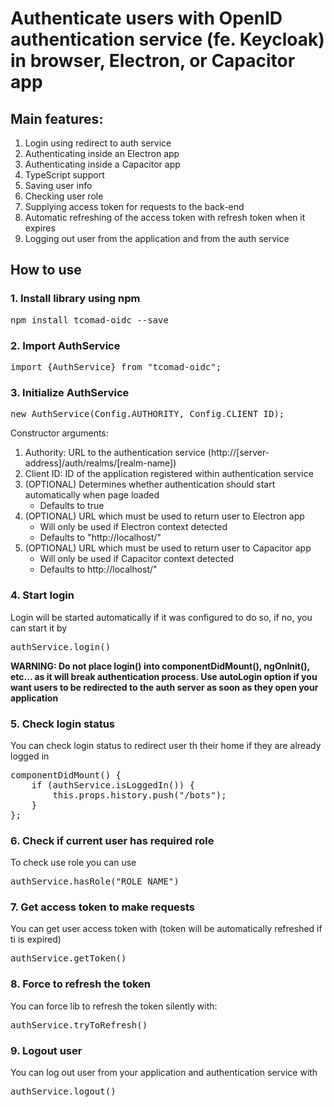 # Authenticate users with OpenID authentication service (fe. Keycloak) in browser, Electron, or Capacitor app

## Main features:
1. Login using redirect to auth service
2. Authenticating inside an Electron app
3. Authenticating inside a Capacitor app
4. TypeScript support
5. Saving user info
6. Checking user role
7. Supplying access token for requests to the back-end
8. Automatic refreshing of the access token with refresh token when it expires
9. Logging out user from the application and from the auth service

## How to use
### 1. Install library using npm

<pre>npm install tcomad-oidc --save</pre>

### 2. Import AuthService

<pre>import {AuthService} from "tcomad-oidc";</pre>

### 3. Initialize AuthService

<pre>new AuthService(Config.AUTHORITY, Config.CLIENT_ID);</pre>

Constructor arguments:
1. Authority: URL to the authentication service (http://[server-address]/auth/realms/[realm-name])
2. Client ID: ID of the application registered within authentication service
3. (OPTIONAL) Determines whether authentication should start automatically when page loaded
    * Defaults to true
4. (OPTIONAL) URL which must be used to return user to Electron app
    * Will only be used if Electron context detected
    * Defaults to "http://localhost/"
5. (OPTIONAL) URL which must be used to return user to Capacitor app
    * Will only be used if Capacitor context detected
    * Defaults to http://localhost/"


### 4. Start login
Login will be started automatically if it was configured to do so, if no, you can start
it by
<pre>authService.login()</pre>

**WARNING: Do not place login() into componentDidMount(), ngOnInit(), etc... as it will break authentication process.
Use autoLogin option if you want users to be redirected to the auth server as soon as they open your application**

### 5. Check login status
You can check login status to redirect user th their home if they are already logged in

<pre>
componentDidMount() {
    if (authService.isLoggedIn()) {
        this.props.history.push("/bots");
    }
};
</pre>

### 6. Check if current user has required role
To check use role you can use
<pre>authService.hasRole("ROLE_NAME")</pre>

### 7. Get access token to make requests
You can get user access token with (token will be automatically refreshed if ti is expired)
<pre>authService.getToken()</pre>

### 8. Force to refresh the token
You can force lib to refresh the token silently with:
<pre>authService.tryToRefresh()</pre>

### 9. Logout user
You can log out user from your application and authentication service with
<pre>authService.logout()</pre>